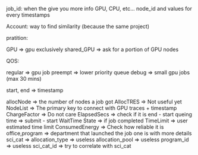 

job_id:
when the give you more info GPU, CPU, etc...
node_id and values for every timestamps

Account: 
way to find similarity (because the same project)

pratition:

GPU => gpu exclusively
shared_GPU => ask for a portion of GPU nodes

QOS:

regular => gpu job
preempt => lower priority queue
debug => small gpu jobs (max 30 mins)

start, end => timestamp

allocNode => the number of nodes a job got
AllocTRES => Not useful yet
NodeList => The primary key to connect with GPU traces + timestamp
ChargeFactor => Do not care
ElapsedSecs => check if it is end - start
queing time => submit - start
WaitTime
State => if job completed
TimeLimit => user estimated time limit
ConsumedEnergy => Check how reliable it is
office,program => department that launched the job one is with more details
sci_cat => 
allocation_type => useless
allocation_pool => useless
program_id => useless
sci_cat_id => try to correlate with sci_cat

